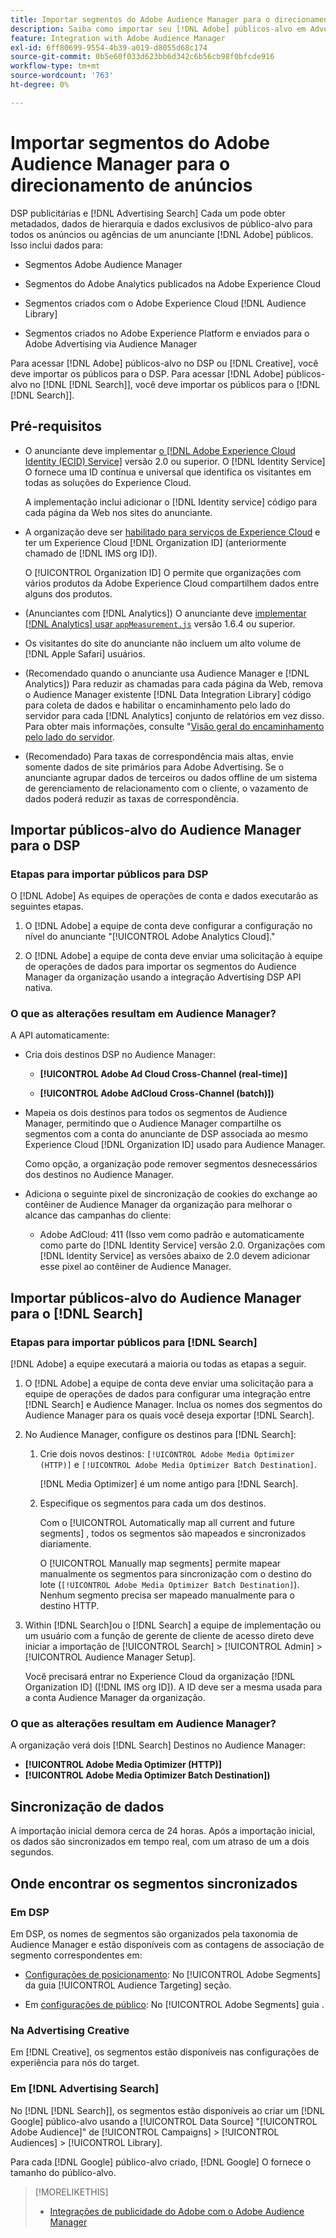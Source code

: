 ```yaml
---
title: Importar segmentos do Adobe Audience Manager para o direcionamento de anúncios
description: Saiba como importar seu [!DNL Adobe] públicos-alvo em Advertising DSP e Pesquisar usando Adobe Audience Manager
feature: Integration with Adobe Audience Manager
exl-id: 6ff80699-9554-4b39-a019-d8055d68c174
source-git-commit: 0b5e60f033d623bb6d342c6b56cb98f0bfcde916
workflow-type: tm+mt
source-wordcount: '763'
ht-degree: 0%

---
```


# Importar segmentos do Adobe Audience Manager para o direcionamento de anúncios

DSP publicitárias e [!DNL Advertising Search] Cada um pode obter metadados, dados de hierarquia e dados exclusivos de público-alvo para todos os anúncios ou agências de um anunciante [!DNL Adobe] públicos<!-- segments or audiences? Standardize terms per AAM's docs -->. Isso inclui dados para:

* Segmentos Adobe Audience Manager

* Segmentos do Adobe Analytics publicados na Adobe Experience Cloud

* Segmentos criados com o Adobe Experience Cloud [!DNL Audience Library]

* Segmentos criados no Adobe Experience Platform e enviados para o Adobe Advertising via Audience Manager

Para acessar [!DNL Adobe] públicos-alvo no DSP ou [!DNL Creative], você deve importar os públicos para o DSP. Para acessar [!DNL Adobe] públicos-alvo no [!DNL [!DNL Search]], você deve importar os públicos para o [!DNL [!DNL Search]].

## Pré-requisitos

* O anunciante deve implementar [o [!DNL Adobe Experience Cloud Identity (ECID) Service]](https://experienceleague.adobe.com/docs/id-service/using/intro/overview.html) versão 2.0 ou superior. O [!DNL Identity Service] O fornece uma ID contínua e universal que identifica os visitantes em todas as soluções do Experience Cloud.

   A implementação inclui adicionar o [!DNL Identity service] código para cada página da Web nos sites do anunciante.

* A organização deve ser [habilitado para serviços de Experience Cloud](https://experienceleague.adobe.com/docs/core-services/interface/services/core-services.html) e ter um Experience Cloud [!DNL Organization ID] (anteriormente chamado de [!DNL IMS org ID]).

   O [!UICONTROL Organization ID] O permite que organizações com vários produtos da Adobe Experience Cloud compartilhem dados entre alguns dos produtos.

* (Anunciantes com [!DNL Analytics]) O anunciante deve [implementar [!DNL Analytics] usar `appMeasurement.js`](https://experienceleague.adobe.com/docs/analytics/implementation/js/overview.html) versão 1.6.4 ou superior.

* Os visitantes do site do anunciante não incluem um alto volume de [!DNL Apple Safari] usuários.

* (Recomendado quando o anunciante usa Audience Manager e [!DNL Analytics]) Para reduzir as chamadas para cada página da Web, remova o Audience Manager existente [!DNL Data Integration Library] código para coleta de dados e habilitar o encaminhamento pelo lado do servidor para cada [!DNL Analytics] conjunto de relatórios em vez disso. Para obter mais informações, consulte &quot;[Visão geral do encaminhamento pelo lado do servidor](https://experienceleague.adobe.com/docs/analytics/admin/admin-tools/server-side-forwarding/ssf.html).

* (Recomendado) Para taxas de correspondência mais altas, envie somente dados de site primários para Adobe Advertising. Se o anunciante agrupar dados de terceiros ou dados offline de um sistema de gerenciamento de relacionamento com o cliente, o vazamento de dados poderá reduzir as taxas de correspondência.

## Importar públicos-alvo do Audience Manager para o DSP

### Etapas para importar públicos para DSP

O [!DNL Adobe] As equipes de operações de conta e dados executarão as seguintes etapas.

1. O [!DNL Adobe] a equipe de conta deve configurar a configuração no nível do anunciante &quot;[!UICONTROL Adobe Analytics Cloud].&quot;

1. O [!DNL Adobe] a equipe de conta deve enviar uma solicitação<!-- Submit a request as a JIRA task? --> à equipe de operações de dados<!-- implementation team? --> para importar os segmentos do Audience Manager da organização usando a integração Advertising DSP API nativa.

### O que as alterações resultam em Audience Manager?

A API automaticamente:

* Cria dois destinos DSP no Audience Manager:

   * **[!UICONTROL Adobe Ad Cloud Cross-Channel (real-time)]**

   * **[!UICONTROL Adobe AdCloud Cross-Channel (batch)])**

* Mapeia os dois destinos para todos os segmentos de Audience Manager, permitindo que o Audience Manager compartilhe os segmentos com a conta do anunciante de DSP associada ao mesmo Experience Cloud [!DNL Organization ID] usado para Audience Manager. <!-- Verify -->

   Como opção, a organização pode remover segmentos desnecessários dos destinos no Audience Manager.

* Adiciona o seguinte pixel de sincronização de cookies do exchange ao contêiner de Audience Manager da organização para melhorar o alcance das campanhas do cliente:

   * Adobe AdCloud: 411 (Isso vem como padrão e automaticamente como parte do [!DNL Identity Service] versão 2.0. Organizações com [!DNL Identity Service] as versões abaixo de 2.0 devem adicionar esse pixel ao contêiner de Audience Manager.

## Importar públicos-alvo do Audience Manager para o [!DNL Search]

### Etapas para importar públicos para [!DNL Search]

[!DNL Adobe] a equipe executará a maioria ou todas as etapas a seguir.

1. O [!DNL Adobe] a equipe de conta deve enviar uma solicitação para a equipe de operações de dados para configurar uma integração entre [!DNL Search] e Audience Manager. Inclua os nomes dos segmentos do Audience Manager para os quais você deseja exportar [!DNL Search].

1. No Audience Manager, configure os destinos para [!DNL Search]:

   1. Crie dois novos destinos: `[!UICONTROL Adobe Media Optimizer (HTTP)]` e `[!UICONTROL Adobe Media Optimizer Batch Destination]`.

      [!DNL Media Optimizer] é um nome antigo para [!DNL Search].

   1. Especifique os segmentos para cada um dos destinos.

      Com o [!UICONTROL Automatically map all current and future segments] , todos os segmentos são mapeados e sincronizados diariamente.

      O [!UICONTROL Manually map segments] permite mapear manualmente os segmentos para sincronização com o destino do lote (`[!UICONTROL Adobe Media Optimizer Batch Destination]`). Nenhum segmento precisa ser mapeado manualmente para o destino HTTP.

1. Within [!DNL Search]ou o [!DNL Search] a equipe de implementação ou um usuário com a função de gerente de cliente de acesso direto deve iniciar a importação de [!UICONTROL Search] > [!UICONTROL Admin] > [!UICONTROL Audience Manager Setup].

   Você precisará entrar no Experience Cloud da organização [!DNL Organization ID] ([!DNL IMS org ID]). A ID deve ser a mesma usada para a conta Audience Manager da organização.

### O que as alterações resultam em Audience Manager?

A organização verá dois [!DNL Search] Destinos no Audience Manager:

* **[!UICONTROL Adobe Media Optimizer (HTTP)]**
* **[!UICONTROL Adobe Media Optimizer Batch Destination])**

## Sincronização de dados

A importação inicial demora cerca de 24 horas. Após a importação inicial, os dados são sincronizados em tempo real, com um atraso de um a dois segundos.

<!--
### How DSP Syncs the Data

DSP syncs the data automatically using the [!DNL Adobe Experience Cloud Identity (ECID) Service]. During synchronization, the [!DNL ECID Service] calls Adobe Advertising at [!DNL cm.eversttech.net]. Because Adobe Advertising is a trusted domain, ID syncs take place from parent pages rather than within the destination publishing iframes, as they do with most third-party activation partners. Audience Manager identifies unique users by device IDs, using the [Audience Manager [!DNL Unique User ID (AAM UUID)]](https://experienceleague.adobe.com/docs/audience-manager/user-guide/reference/ids-in-aam.html#global-device-ids), also called the [!DNL Device ID].
 
![Synchronization of [!DNL Adobe] audiences in DSP](/help/integrations/assets/audience-manager-sync.png)

### How Search Syncs the Data
-->

<!-- 
Segment membership data is sent only after one of the following events occurs:

* (Advertisers with DSP):

  * The segment is targeted in an Adobe Advertising display ad.

  * The segment is added to the [!DNL Adobe AdCloud Cross-Channel] batch and real-time destinations within the Audience Manager user interface.

* (Advertisers with [!DNL Search]):

  * The segment is targeted in an Adobe Advertising search ad.

  * The segment is added to the [!DNL Adobe Media Optimizer] batch and HTTP destinations within the Audience Manager user interface.
 -->
<!-- Is membership data/whatever available in Creative? If so, does it show the same as DSP? -->

## Onde encontrar os segmentos sincronizados

### Em DSP

Em DSP, os nomes de segmentos são organizados pela taxonomia de Audience Manager e estão disponíveis com as contagens de associação de segmento correspondentes em:

* [Configurações de posicionamento](/help/dsp/campaign-management/placements/placement-settings.md#audience-targeting): No [!UICONTROL Adobe Segments] da guia [!UICONTROL Audience Targeting] seção.

* Em [configurações de público](/help/dsp/audiences/audience-settings.md): No [!UICONTROL Adobe Segments] guia .

### Na Advertising Creative

Em [!DNL Creative], os segmentos estão disponíveis nas configurações de experiência para nós do target.

### Em [!DNL Advertising Search]

No [!DNL [!DNL Search]], os segmentos estão disponíveis ao criar um [!DNL Google] público-alvo usando a [!UICONTROL Data Source] &quot;[!UICONTROL Adobe Audience]&quot; de [!UICONTROL Campaigns] > [!UICONTROL Audiences] > [!UICONTROL Library].

Para cada [!DNL Google] público-alvo criado, [!DNL Google] O fornece o tamanho do público-alvo.

>[!MORELIKETHIS]
>
>* [Integrações de publicidade do Adobe com o Adobe Audience Manager](/help/integrations/audience-manager/overview.md)

